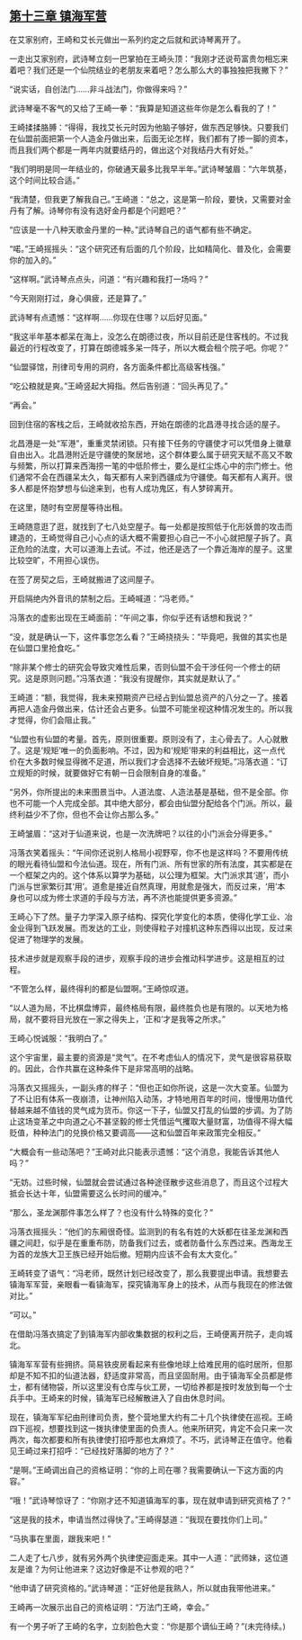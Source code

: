 ## [第十三章 镇海军营](https://www.xxbiquge.com/11_11207/9017490.html)


  在艾家别府，王崎和艾长元做出一系列约定之后就和武诗琴离开了。

  一走出艾家别府，武诗琴立刻一巴掌拍在王崎头顶：“我刚才还说苟富贵勿相忘来着吧？我们还是一个仙院结业的老朋友来着吧？怎么那么大的事独独把我撇下？”

  “说实话，自创法门……非斗战法门，你做得来吗？”

  武诗琴毫不客气的又给了王崎一拳：“我算是知道这些年你是怎么看我的了！”

  王崎揉揉胳膊：“得得，我找艾长元时因为他脑子够好，做东西足够快。只要我们在仙盟前面把第一个人造金丹做出来，后面无论怎样，我们都有了掺一脚的资本，而且我们两个都是一两年内就要结丹的，做出这个对我结丹大有好处。”

  “我们明明是同一年结业的，你破通天最多比我早半年。”武诗琴皱眉：“六年筑基，这个时间比较合适。”

  “我清楚，但我更了解我自己。”王崎道：“总之，这是第一阶段，要快，又需要对金丹有了解。诗琴你有没有选好金丹都是个问题吧？”

  “应该是一十八种天歌金丹里的一种。”武诗琴自己的语气都有些不确定。

  “喏。”王崎摇摇头：“这个研究还有后面的几个阶段，比如精简化、普及化，会需要你的加入的。”

  “这样啊。”武诗琴点点头，问道：“有兴趣和我打一场吗？”

  “今天刚刚打过，身心俱疲，还是算了。”

  武诗琴有点遗憾：“这样啊……你现在住哪？以后好见面。”

  “我这半年基本都呆在海上，没怎么在朗德过夜，所以目前还是住客栈的。不过我最近的行程改变了，打算在朗德城多呆一阵子，所以大概会租个院子吧。你呢？”

  “仙盟驿馆，刑律司专用的洞府，各方面条件都比高级客栈强。”

  “吃公粮就是爽。”王崎竖起大拇指。然后告别道：“回头再见了。”

  “再会。”

  回到住宿的客栈之后，王崎就收拾东西，开始在朗德的北昌港寻找合适的屋子。

  北昌港是一处“军港”，重重灵禁闭锁。只有接下任务的守疆使才可以凭借身上徽章自由出入。北昌港附近是守疆使的聚居地，这个群体要么属于研究天赋不高又不敢与频繁，所以打算来西海捞一笔的中低阶修士，要么是红尘炼心中的宗门修士。他们通常不会在西疆呆太久，每天都有人来到西疆成为守疆使。每天都有人离开。很多人都是怀抱梦想与仙途来到，也有人成功鬼区，有人梦碎离开。

  在这里，随时有空房屋等待出租。

  王崎随意逛了逛，就找到了七八处空屋子。每一处都是按照低于化形妖兽的攻击而建造的，王崎觉得自己小心点的话大概不需要担心自己一不小心就把屋子拆了。真正危险的法度，大可以道海上去试。不过，他还是选了一个靠近海岸的屋子。这里比较空旷，不用担心误伤。

  在签了房契之后，王崎就搬进了这间屋子。

  开启隔绝内外音讯的禁制之后。王崎喊道：“冯老师。”

  冯落衣的虚影出现在王崎面前：“午间之事，你似乎还有话想和我说？”

  “没，就是确认一下，这件事您怎么看？”王崎挠挠头：“毕竟吧，我做的其实也是在仙盟口里抢食吃。”

  “除非某个修士的研究会导致灾难性后果，否则仙盟不会干涉任何一个修士的研究。这是原则问题。”冯落衣道：“我没有提醒你，其实就是默认了。”

  王崎道：“额，我觉得，我未来预期资产已经占到仙盟总资产的八分之一了。接着再把人造金丹做出来，估计还会占更多。仙盟不可能坐视这种情况发生的。所以我才觉得，你们会阻止我。”

  “仙盟也有仙盟的考量。首先，原则很重要。原则没有了，主心骨去了。人心就散了。这是‘规矩’唯一的负面影响。不过，因为和‘规矩’带来的利益相比，这一点代价在大多数时候显得微不足道，所以我们才会选择不去破坏规矩。”冯落衣道：“订立规矩的时候，就要做好它有朝一日会限制自身的准备。”

  “另外，你所提出的未来图景当中。人道法度、人造法基是基础，但不是全部。你也不可能一个人完成全部。其中绝大部分，都会由仙盟分配给各个门派。所以，最终利益少不了你，但也不会让你占那么多。”

  王崎皱眉：“这对于仙道来说，也是一次洗牌吧？以往的小门派会分得更多。”

  冯落衣笑着摇头：“午间你还说别人格局小视野窄，你不也是这样吗？不要用传统的眼光看待仙盟和今法仙道。现在，所有门派、所有世家的所有法度，其实都是在一个框架之内的。这个体系以算学为基础，以公理为框架。大门派求其‘道’，而小门派与世家繁衍其‘用’。道愈是接近自然真理，用就愈是强大，而反过来，‘用’本身也可以成为修士求道的手段与方法，再不济也能提供更多资源。”

  王崎心下了然。量子力学深入原子结构、探究化学变化的本质，使得化学工业、冶金业得到飞跃发展。而发达的工业，则使得粒子对撞机这种东西得以出现，反过来促进了物理学的发展。

  技术进步就是观察手段的进步，观察手段的进步会推动科学进步。这是相互的过程。

  “不管怎么样，最终得利的都是仙盟啊。”王崎惊叹道。

  “以人道为局，不比棋盘博弈，最终格局有限，最终胜负也是有限的。以天地为格局，就不要将目光放在一家之得失上，‘正和’才是我等之所求。”

  王崎心悦诚服：“我明白了。”

  这个宇宙里，最主要的资源是“灵气”。在不考虑仙人的情况下，灵气是很容易获取的。因此，合作共赢在这种条件下是非常高明的战略。

  冯落衣又摇摇头，一副头疼的样子：“但也正如你所说，这是一次大变革。仙盟为了不让旧有体系一夜崩溃，让神州陷入动荡，才特地用百年的时间，慢慢用功值代替越来越不值钱的灵气成为货币。你这一下子，仙盟又打乱的仙盟的步调。为了防止这场变革之中向道之心不甚坚毅的修士凭借运气攫取大量财富，功值得不得大幅贬值，种种法门的兑换价格又要调高——这和仙盟百年来政策完全相反。”

  “大概会有一些动荡吧？”王崎对此只能表示遗憾：“这个消息，我能告诉其他人吗？”

  “无妨。过些时候，仙盟就会尝试通过各种途径散步这些消息了，而且这个过程大抵会长达十年，仙盟需要这么长时间的缓冲。”

  “那么，圣龙渊那件事怎么样了？也没有什么特殊的变化？”

  冯落衣摇摇头：“他们的东厢很奇怪。监测到的有名有姓的大妖都在往圣龙渊和西疆之间赶，似乎是在重重布防，防备我们过去，或者防备什么东西过来。西海龙王为首的龙族大卫王族已经开始后撤。短期内应该不会有太大变化。”

  王崎转变了语气：“冯老师，既然计划已经改变了，那么我要提出申请。我想要去镇海军军营，亲眼看一看镇海军，探究镇海军身上的技术，从而与我现在的修法做对比。”

  “可以。”

  在借助冯落衣搞定了到镇海军内部收集数据的权利之后，王崎便离开院子，走向城北。

  镇海军军营有些拥挤。简易铁皮房看起来有些像地球上给难民用的临时居所，但那却是不知不扣的仙道法器，舒适度非常高，而且坚固耐用。由于镇海军全员都是修士，都有储物袋，所以这里没有仓库与伙工房，一切给养都是按时发放到每一个士兵手中。王崎来的时候，镇海军已经解散进入了自由休息时间。

  现在，镇海军军纪由刑律司负责，整个营地里大约有二十几个执律使在巡视。王崎四下巡视，想要找到这一拨执律使里面的负责人。他来所研究，肯定不会只来一次两次，每次都要和所有执律使打招呼那也太麻烦了。不巧，武诗琴正在值守。他看见王崎过来打招呼：“已经找好落脚的地方了？”

  “是啊。”王崎调出自己的资格证明：“你的上司在哪？我需要确认一下这方面的内容。”

  “哦！”武诗琴惊讶了：“你刚才还不知道镇海军的事，现在就申请到研究资格了？”

  “这是我的技术，申请当然过得快了。”王崎得瑟道：“我现在要找你们上司。”

  “马执事在里面，跟我来吧！”

  二人走了七八步，就有另外两个执律使迎面走来。其中一人道：“武师妹，这位道友是谁？为何让他进来？这边好像是不让参观的吧？”

  “他申请了研究资格的。”武诗琴道：“正好他是我熟人，所以就由我带他进来。”

  王崎再一次展示出自己的资格证明：“万法门王崎，幸会。”

  有一个男子听了王崎的名字，立刻脸色大变：“你是那个谪仙王崎？”(未完待续。)
